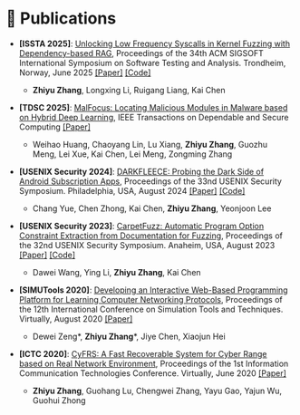 # 📝 Publications 

<!-- <div class='paper-box'><div class='paper-box-image'><div><div class="badge">CVPR 2016</div><img src='images/500x300.png' alt="sym" width="100%"></div></div>
<div class='paper-box-text' markdown="1">

[Deep Residual Learning for Image Recognition](https://openaccess.thecvf.com/content_cvpr_2016/papers/He_Deep_Residual_Learning_CVPR_2016_paper.pdf)

**Kaiming He**, Xiangyu Zhang, Shaoqing Ren, Jian Sun

[**Project**](https://scholar.google.com/citations?view_op=view_citation&hl=zh-CN&user=DhtAFkwAAAAJ&citation_for_view=DhtAFkwAAAAJ:ALROH1vI_8AC) <strong><span class='show_paper_citations' data='DhtAFkwAAAAJ:ALROH1vI_8AC'></span></strong>
- Lorem ipsum dolor sit amet, consectetur adipiscing elit. Vivamus ornare aliquet ipsum, ac tempus justo dapibus sit amet. 
</div>
</div> -->

- **[ISSTA 2025]**: [Unlocking Low Frequency Syscalls in Kernel Fuzzing with Dependency-based RAG](), Proceedings of the 34th ACM SIGSOFT International Symposium on Software Testing and Analysis. Trondheim, Norway, June 2025 [[Paper]](../../files/ISSTA25_SyzGPT_Zhiyu_Camera_Ready.pdf) [[Code]](https://github.com/QGrain/SyzGPT)
    - **Zhiyu Zhang**, Longxing Li, Ruigang Liang, Kai Chen

- **[TDSC 2025]**: [MalFocus: Locating Malicious Modules in Malware based on Hybrid Deep Learning](), IEEE Transactions on Dependable and Secure Computing [[Paper]](https://www.computer.org/csdl/journal/tq/5555/01/10964846/25UAdGAvthC)
    - Weihao Huang, Chaoyang Lin, Lu Xiang, **Zhiyu Zhang**, Guozhu Meng, Lei Xue, Kai Chen, Lei Meng, Zongming Zhang

- **[USENIX Security 2024]**: [DARKFLEECE: Probing the Dark Side of Android Subscription Apps](https://www.usenix.org/conference/usenixsecurity24/presentation/yue), Proceedings of the 33nd USENIX Security Symposium. Philadelphia, USA, August 2024 [[Paper]](https://www.usenix.org/system/files/usenixsecurity24-yue.pdf) [[Code]](https://github.com/QGrain/)
    - Chang Yue, Chen Zhong, Kai Chen, **Zhiyu Zhang**, Yeonjoon Lee

- **[USENIX Security 2023]**: [CarpetFuzz: Automatic Program Option Constraint Extraction from Documentation for Fuzzing](https://www.usenix.org/conference/usenixsecurity23/presentation/wang-dawei), Proceedings of the 32nd USENIX Security Symposium. Anaheim, USA, August 2023 [[Paper]](https://www.usenix.org/system/files/usenixsecurity23-wang-dawei.pdf) [[Code]](https://github.com/waugustus/CarpetFuzz)
    - Dawei Wang, Ying Li, **Zhiyu Zhang**, Kai Chen

- **[SIMUTools 2020]**: [Developing an Interactive Web-Based Programming Platform for Learning Computer Networking Protocols](https://link.springer.com/chapter/10.1007/978-3-030-72792-5_48), Proceedings of the 12th International Conference on Simulation Tools and Techniques. Virtually, August 2020 [[Paper]]()
    - Dewei Zeng\*, **Zhiyu Zhang**\*, Jiye Chen, Xiaojun Hei
- **[ICTC 2020]**: [CyFRS: A Fast Recoverable System for Cyber Range based on Real Network Environment](https://ieeexplore.ieee.org/document/9123273), Proceedings of the 1st Information Communication Technologies Conference. Virtually, June 2020 [[Paper]]()
    - **Zhiyu Zhang**, Guohang Lu, Chengwei Zhang, Yayu Gao, Yajun Wu, Guohui Zhong